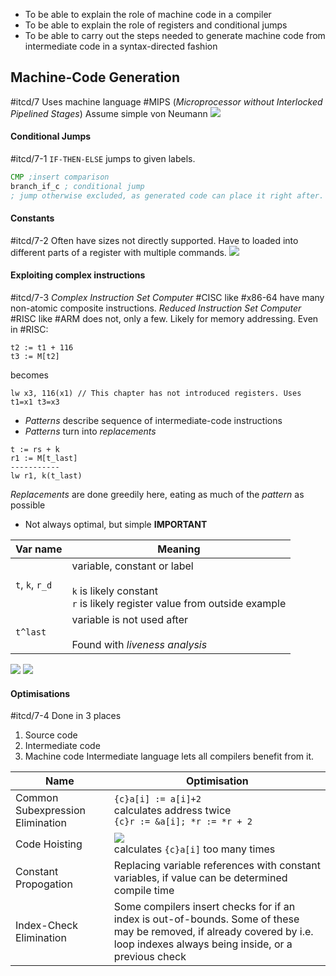 - To be able to explain the role of machine code in a compiler
- To be able to explain the role of registers and conditional jumps
- To be able to carry out the steps needed to generate machine code from intermediate code in a syntax-directed fashion
## Machine-Code Generation
#itcd/7
Uses machine language #MIPS (*Microprocessor without Interlocked Pipelined Stages*)
Assume simple von Neumann
![](Pasted%20image%2020240408185023.png)
#### Conditional Jumps
#itcd/7-1
`IF-THEN-ELSE` jumps to given labels.
```asm
CMP ;insert comparison
branch_if_c ; conditional jump
; jump otherwise excluded, as generated code can place it right after.
```
#### Constants
#itcd/7-2
Often have sizes not directly supported. Have to loaded into different parts of a register with multiple commands.
![](Pasted%20image%2020240408190148.png)
#### Exploiting complex instructions
#itcd/7-3
*Complex Instruction Set Computer* #CISC like #x86-64 have many non-atomic composite instructions.
*Reduced Instruction Set Computer* #RISC like #ARM does not, only a few. Likely for memory addressing.
Even in #RISC:
```
t2 := t1 + 116
t3 := M[t2]
```
becomes
```
lw x3, 116(x1) // This chapter has not introduced registers. Uses t1=x1 t3=x3
```

- *Patterns* describe sequence of intermediate-code instructions
- *Patterns* turn into *replacements*
```
t := rs + k
r1 := M[t_last]
-----------
lw r1, k(t_last)
```
*Replacements* are done greedily here, eating as much of the *pattern* as possible
- Not always optimal, but simple
**IMPORTANT**

| Var name        | Meaning                                                                                                        |
| --------------- | -------------------------------------------------------------------------------------------------------------- |
| `t`, `k`, `r_d` | variable, constant or label<br><br>`k` is likely constant<br>`r` is likely register value from outside example |
| `t^last`        | variable is not used after<br><br>Found with *liveness analysis*                                               |

![](Pasted%20image%2020240408182659.png)
![](Pasted%20image%2020240408182952.png)
#### Optimisations
#itcd/7-4
Done in 3 places
1. Source code
2. Intermediate code
3. Machine code
Intermediate language lets all compilers benefit from it.

| Name                             | Optimisation                                                                                                                                                                  |
| -------------------------------- | ----------------------------------------------------------------------------------------------------------------------------------------------------------------------------- |
| Common Subexpression Elimination | `{c}a[i] := a[i]+2`<br>calculates address twice<br>`{c}r := &a[i]; *r := *r + 2`                                                                                              |
| Code Hoisting                    | ![](Pasted%20image%2020240408183522.png)<br>calculates `{c}a[i]` too many times                                                                                               |
| Constant Propogation             | Replacing variable references with constant variables, if value can be determined compile time                                                                                |
| Index-Check Elimination          | Some compilers insert checks for if an index is out-of-bounds. Some of these may be removed, if already covered by i.e. loop indexes always being inside, or a previous check |
